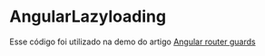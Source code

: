 # AngularLazyloading

Esse código foi utilizado na demo do artigo [Angular router guards]("https://imasters.com.br/desenvolvimento/angular-6-candeactivate")
